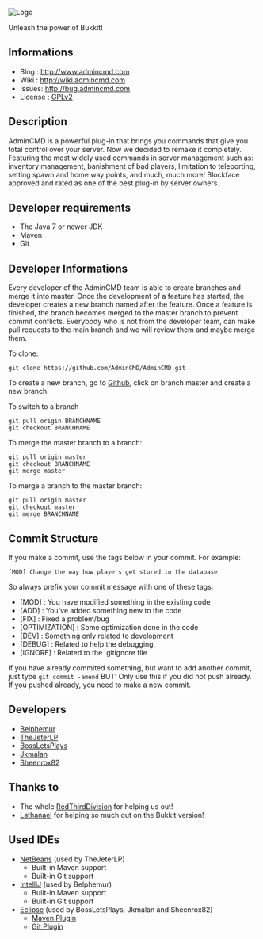 ![Logo](http://img401.imageshack.us/img401/6918/admincmdlogobig.png)

Unleash the power of Bukkit!

Informations
------------
* Blog : http://www.admincmd.com
* Wiki : http://wiki.admincmd.com
* Issues: http://bug.admincmd.com
* License : [GPLv2](https://www.gnu.org/licenses/gpl-2.0.html)

Description
------------
AdminCMD is a powerful plug-in that brings you commands that give you total control over your server. 
Now we decided to remake it completely.
Featuring the most widely used commands in server management such as: inventory management, 
banishment of bad players, limitation to teleporting, setting spawn and home way points, and much, much more! 
Blockface approved and rated as one of the best plug-in by server owners.

Developer requirements
------------

* The Java 7 or newer JDK
* Maven
* Git 

Developer Informations
------------
Every developer of the AdminCMD team is able to create branches and merge it into master. Once the development of a feature has started, the developer creates a new branch named after the feature. Once a feature is finished, the branch becomes merged to the master branch to prevent commit conflicts.
Everybody who is not from the developer team, can make pull requests to the main branch and we will review them and maybe merge them.

To clone: 

```
git clone https://github.com/AdminCMD/AdminCMD.git
```

To create a new branch, go to [Github](https://github.com/AdminCMD/AdminCMD), click on branch master and create a new branch.


To switch to a branch
````
git pull origin BRANCHNAME
git checkout BRANCHNAME
````

To merge the master branch to a branch:
```
git pull origin master
git checkout BRANCHNAME
git merge master
```

To merge a branch to the master branch:
```
git pull origin master
git checkout master
git merge BRANCHNAME
```

Commit  Structure
------------
If you make a commit, use the tags below in your commit. For example:
```
[MOD] Change the way how players get stored in the database
```

So always prefix your commit message with one of these tags:

* [MOD] : You have modified something in the existing code
* [ADD] : You've added something new to the code
* [FIX] : Fixed a problem/bug
* [OPTIMIZATION] : Some optimization done in the code
* [DEV] : Something only related to development
* [DEBUG] : Related to help the debugging.
* [IGNORE] : Related to the .gitignore file

If you have already commited something, but want to add another commit, 
just type ```git commit -amend```
BUT: Only use this if you did not push already. If you pushed already, you need to make a new commit.

Developers
------------
* [Belphemur](https://github.com/Belphemur/)
* [TheJeterLP](https://github.com/TheJeterLP/)
* [BossLetsPlays](https://github.com/BossLetsPlays/)
* [Jkmalan](https://github.com/jkmalan/)
* [Sheenrox82](https://github.com/sheenrox82/)

Thanks to
------------
* The whole [RedThirdDivision](http://redthirddivision.com) for helping us out!
* [Lathanael](https://github.com/Lathanael) for helping so much out on the Bukkit version!

Used IDEs
------------
* [NetBeans](https://netbeans.org) (used by TheJeterLP)
  * Built-in Maven support
  * Built-in Git support
* [IntelliJ](https://www.jetbrains.com/idea/) (used by Belphemur)
  * Built-in Maven support
  * Built-in Git support
* [Eclipse](https://eclipse.org) (used by BossLetsPlays, Jkmalan and Sheenrox82)
  * [Maven Plugin](http://eclipse.org/m2e/)
  * [Git Plugin](http://eclipse.org/egit/)


